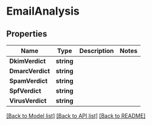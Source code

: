 # EmailAnalysis

## Properties
Name | Type | Description | Notes
------------ | ------------- | ------------- | -------------
**DkimVerdict** | **string** |  | 
**DmarcVerdict** | **string** |  | 
**SpamVerdict** | **string** |  | 
**SpfVerdict** | **string** |  | 
**VirusVerdict** | **string** |  | 

[[Back to Model list]](../README.md#documentation-for-models) [[Back to API list]](../README.md#documentation-for-api-endpoints) [[Back to README]](../README.md)


